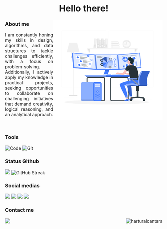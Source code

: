 <h1 align="center"> Hello there! </h1>

<img src="./images/developer.svg" align="right" width="350" height="320" />

### About me 

<p align="justify">
I am constantly honing my skills in design, algorithms, and data structures to tackle challenges efficiently, with a focus on problem-solving. Additionally, I actively apply my knowledge in practical projects, seeking opportunities to collaborate on challenging initiatives that demand creativity, logical reasoning, and an analytical approach.
</p>

<br>

### Tools

![Code](https://img.shields.io/badge/Visual_Studio_Code-0078D4?style=for-the-badge&logo=visual%20studio%20code&logoColor=white)
![Git](https://img.shields.io/badge/Git-F05032?style=for-the-badge&logo=git&logoColor=white)

### Status Github
<img src="https://github-readme-stats.vercel.app/api?username=harturalcantara&theme=algolia&show_icons=true" /> <img src="https://github-readme-streak-stats.herokuapp.com?user=harturalcantara&theme=algolia" alt="GitHub Streak" alt="stats" />


### Social medias

<p align="left">
  <a href="https://www.youtube.com/channel/UCaQb0b1i1-s35Ro68c1v6IQ" target="_blank"><img src="https://img.shields.io/badge/YouTube-FF0000?style=for-the-badge&logo=youtube&logoColor=white" target="_blank"></a>
  <a href="https://www.instagram.com/harturalcantara/" alt="Instagram"> <img src="https://img.shields.io/badge/-Instagram-DF0174?style=for-the-badge&logo=instagram&logoColor=white&link=https://www.instagram.com/harturalcantara/"/></a>
  <a href="https://www.linkedin.com/in/harturalcantara" alt="Linkedin"> <img src="https://img.shields.io/badge/-Linkedin-0e76a8?style=for-the-badge&logo=Linkedin&logoColor=white&link=https://www.linkedin.com/in/harturalcantara" /></a>
  <a href="https://www.linkedin.com/in/harturalcantara" alt="Linkedin"> <img src="https://img.shields.io/badge/dev.to-0A0A0A?style=for-the-badge&logo=devdotto&logoColor=white&link=https://www.medium.com/in/harturalcantara" /></a>
</p>

### Contact me

<div>
  <a href = "mailto:harturalcantara@gmail.com"> <img src="https://img.shields.io/badge/-Gmail-%23EA4335?style=for-the-badge&logo=gmail&logoColor=white" target="_blank"> </a>
  <img align="right" src="https://komarev.com/ghpvc/?username=harturalcantara&style=for-the-badge" alt="harturalcantara" />
</div>

